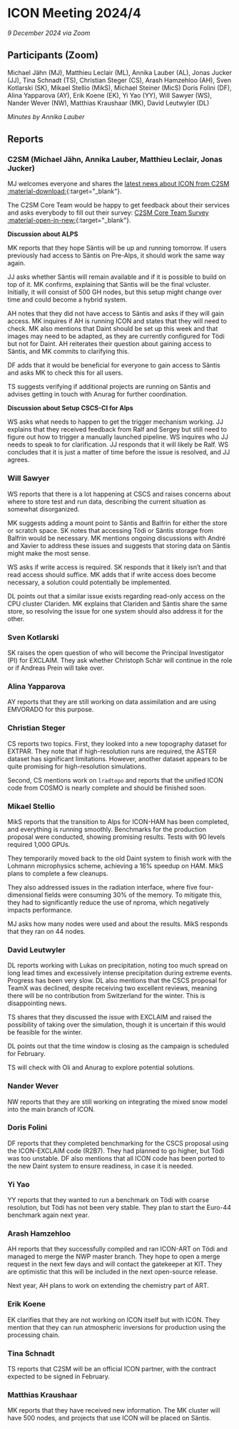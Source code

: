 # ICON Meeting 2024/4

*9 December 2024 via Zoom*

## Participants (Zoom)
Michael Jähn (MJ),
Matthieu Leclair (ML),
Annika Lauber (AL),
Jonas Jucker (JJ),
Tina Schnadt (TS),
Christian Steger (CS),
Arash Hamzehloo (AH),
Sven Kotlarski (SK),
Mikael Stellio (MikS),
Michael Steiner (MicS)
Doris Folini (DF),
Alina Yapparova (AY),
Erik Koene (EK),
Yi Yao (YY),
Will Sawyer (WS),
Nander Wever (NW),
Matthias Kraushaar (MK),
David Leutwyler (DL)


_Minutes by Annika Lauber_

## Reports

### C2SM (Michael Jähn, Annika Lauber, Matthieu Leclair, Jonas Jucker)
MJ welcomes everyone and shares the [latest news about ICON from C2SM :material-download:](https://polybox.ethz.ch/index.php/s/VxGeKGz6WepXDIE){:target="_blank"}.

The C2SM Core Team would be happy to get feedback about their services and asks everybody to fill out their survey: [C2SM Core Team Survey :material-open-in-new:](https://forms.gle/UR3NqbfZM4vKVFr58){:target="_blank"}.


**Discussion about ALPS**

MK reports that they hope Säntis will be up and running tomorrow. If users previously had access to Säntis on Pre-Alps, it should work the same way again.

JJ asks whether Säntis will remain available and if it is possible to build on top of it. MK confirms, explaining that Säntis will be the final vcluster. Initially, it will consist of 500 GH nodes, but this setup might change over time and could become a hybrid system.

AH notes that they did not have access to Säntis and asks if they will gain access. MK inquires if AH is running ICON and states that they will need to check. MK also mentions that Daint should be set up this week and that images may need to be adapted, as they are currently configured for Tödi but not for Daint. AH reiterates their question about gaining access to Säntis, and MK commits to clarifying this.

DF adds that it would be beneficial for everyone to gain access to Säntis and asks MK to check this for all users.

TS suggests verifying if additional projects are running on Säntis and advises getting in touch with Anurag for further coordination.

**Discussion about Setup CSCS-CI for Alps**

WS asks what needs to happen to get the trigger mechanism working. JJ explains that they received feedback from Ralf and Sergey but still need to figure out how to trigger a manually launched pipeline. WS inquires who JJ needs to speak to for clarification. JJ responds that it will likely be Ralf. WS concludes that it is just a matter of time before the issue is resolved, and JJ agrees.


### Will Sawyer
WS reports that there is a lot happening at CSCS and raises concerns about where to store test and run data, describing the current situation as somewhat disorganized.

MK suggests adding a mount point to Säntis and Balfrin for either the store or scratch space. SK notes that accessing Tödi or Säntis storage from Balfrin would be necessary. MK mentions ongoing discussions with André and Xavier to address these issues and suggests that storing data on Säntis might make the most sense.

WS asks if write access is required. SK responds that it likely isn’t and that read access should suffice. MK adds that if write access does become necessary, a solution could potentially be implemented.

DL points out that a similar issue exists regarding read-only access on the CPU cluster Clariden. MK explains that Clariden and Säntis share the same store, so resolving the issue for one system should also address it for the other.

### Sven Kotlarski
SK raises the open question of who will become the Principal Investigator (PI) for EXCLAIM. They ask whether Christoph Schär will continue in the role or if Andreas Prein will take over.

### Alina Yapparova
AY reports that they are still working on data assimilation and are using EMVORADO for this purpose.

### Christian Steger
CS reports two topics. First, they looked into a new topography dataset for EXTPAR. They note that if high-resolution runs are required, the ASTER dataset has significant limitations. However, another dataset appears to be quite promising for high-resolution simulations.  

Second, CS mentions work on `lradtopo` and reports that the unified ICON code from COSMO is nearly complete and should be finished soon.

### Mikael Stellio
MikS reports that the transition to Alps for ICON-HAM has been completed, and everything is running smoothly. Benchmarks for the production proposal were conducted, showing promising results. Tests with 90 levels required 1,000 GPUs.  

They temporarily moved back to the old Daint system to finish work with the Lohmann microphysics scheme, achieving a 16% speedup on HAM. MikS plans to complete a few cleanups.  

They also addressed issues in the radiation interface, where five four-dimensional fields were consuming 30% of the memory. To mitigate this, they had to significantly reduce the use of nproma, which negatively impacts performance.  

MJ asks how many nodes were used and about the results. MikS responds that they ran on 44 nodes.

### David Leutwyler
DL reports working with Lukas on precipitation, noting too much spread on long lead times and excessively intense precipitation during extreme events. Progress has been very slow. DL also mentions that the CSCS proposal for TeamX was declined, despite receiving two excellent reviews, meaning there will be no contribution from Switzerland for the winter. This is disappointing news.

TS shares that they discussed the issue with EXCLAIM and raised the possibility of taking over the simulation, though it is uncertain if this would be feasible for the winter.

DL points out that the time window is closing as the campaign is scheduled for February.

TS will check with Oli and Anurag to explore potential solutions.

### Nander Wever
NW reports that they are still working on integrating the mixed snow model into the main branch of ICON.

### Doris Folini
DF reports that they completed benchmarking for the CSCS proposal using the ICON-EXCLAIM code (R2B7). They had planned to go higher, but Tödi was too unstable. DF also mentions that all ICON code has been ported to the new Daint system to ensure readiness, in case it is needed.

### Yi Yao
YY reports that they wanted to run a benchmark on Tödi with coarse resolution, but Tödi has not been very stable. They plan to start the Euro-44 benchmark again next year.

### Arash Hamzehloo
AH reports that they successfully compiled and ran ICON-ART on Tödi and managed to merge the NWP master branch. They hope to open a merge request in the next few days and will contact the gatekeeper at KIT. They are optimistic that this will be included in the next open-source release.  

Next year, AH plans to work on extending the chemistry part of ART.

### Erik Koene
EK clarifies that they are not working on ICON itself but with ICON. They mention that they can run atmospheric inversions for production using the processing chain.

### Tina Schnadt
TS reports that C2SM will be an official ICON partner, with the contract expected to be signed in February.

### Matthias Kraushaar
MK reports that they have received new information. The MK cluster will have 500 nodes, and projects that use ICON will be placed on Säntis.




